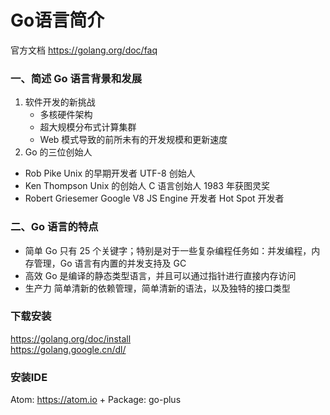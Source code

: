 # Go语言简介

官方文档 https://golang.org/doc/faq

### 一、简述 Go 语言背景和发展
1. 软件开发的新挑战
   * 多核硬件架构
   * 超大规模分布式计算集群
   * Web 模式导致的前所未有的开发规模和更新速度
2. Go 的三位创始人
* Rob Pike
Unix 的早期开发者
UTF-8 创始人
* Ken Thompson
Unix 的创始人
C 语言创始人
1983 年获图灵奖
* Robert Griesemer
Google V8 JS Engine 开发者
Hot Spot 开发者

### 二、Go 语言的特点
* 简单
Go 只有 25 个关键字；特别是对于一些复杂编程任务如：并发编程，内存管理，Go 语言有内置的并发支持及 GC
* 高效
Go 是编译的静态类型语言，并且可以通过指针进行直接内存访问
* 生产力
简单清新的依赖管理，简单清新的语法，以及独特的接口类型

### 下载安装
https://golang.org/doc/install  
https://golang.google.cn/dl/

### 安装IDE
Atom: https://atom.io + Package: go-plus
